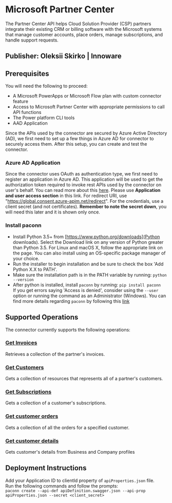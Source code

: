 # Microsoft Partner Center
The Partner Center API helps Cloud Solution Provider (CSP) partners integrate their existing CRM or billing software with the Microsoft systems that manage customer accounts, place orders, manage subscriptions, and handle support requests.

## Publisher: Oleksii Skirko | Innoware

## Prerequisites
You will need the following to proceed:

- A Microsoft PowerApps or Microsoft Flow plan with custom connector feature
- Access to Microsoft Partner Center with appropriate permissions to call API functions
- The Power platform CLI tools
- AAD Application

Since the APIs used by the connector are secured by Azure Active Directory (AD), we first need to set up a few things in Azure AD for connector to securely access them. After this setup, you can create and test the connector. 

### Azure AD Application
Since the connector uses OAuth as authentication type, we first need to register an application in Azure AD. This application will be used to get the authorization token required to invoke rest APIs used by the connector on user's behalf. You can read more about this [here](https://docs.microsoft.com/en-us/partner/develop/api-authentication#application-and-user-access). Please use **Application and user access section** in this link. For redirect URI, use "https://global.consent.azure-apim.net/redirect". For the credentials, use a client secret (and not certificates). **Remember to note the secret down**, you will need this later and it is shown only once.

### Install paconn
- Install Python 3.5+ from [https://www.python.org/downloads](Python downloads). Select the Download link on any version of Python greater than Python 3.5. For Linux and macOS X, follow the appropriate link on the page. You can also install using an OS-specific package manager of your choice.
- Run the installer to begin installation and be sure to check the box 'Add Python X.X to PATH'.
- Make sure the installation path is in the PATH variable by running:
`python --version`
- After python is installed, install `paconn` by running:
`pip install paconn`\
If you get errors saying 'Access is denied', consider using the `--user` option or running the command as an Administrator (Windows).
You can find more details regarding `paconn` by following this [link](https://docs.microsoft.com/en-us/connectors/custom-connectors/paconn-cli) 

## Supported Operations
The connector currently supports the following operations:​
### [Get Invoices](https://docs.microsoft.com/en-us/partner-center/develop/get-a-collection-of-invoices)
Retrieves a collection of the partner's invoices.

### [Get Customers](https://docs.microsoft.com/en-us/partner-center/develop/get-a-list-of-customers)
Gets a collection of resources that represents all of a partner's customers.

### [Get Subscriptions](https://docs.microsoft.com/en-us/partner-center/develop/get-all-of-a-customer-s-subscriptions)
Gets a collection of a customer's subscriptions.

### [Get customer orders](https://docs.microsoft.com/en-us/partner-center/develop/get-all-of-a-customer-s-orders)
Gets a collection of all the orders for a specified customer.

### [Get customer details](https://docs.microsoft.com/en-us/partner-center/develop/get-a-customer-by-id)
Gets customer's details from Business and Company profiles

## Deployment Instructions
Add your Application ID to clientId property of `apiProperties.json` file.\
Run the following commands and follow the prompts:\
`paconn create --api-def apiDefinition.swagger.json --api-prop apiProperties.json --secret <client_secret>`

